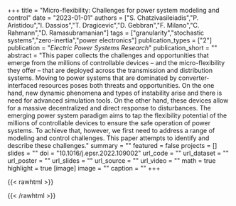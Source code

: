 +++
title = "Micro-flexibility: Challenges for power system modeling and control"
date = "2023-01-01"
authors = ["S. Chatzivasileiadis","P. Aristidou","I. Dassios","T. Dragicevic","D. Gebbran","F. Milano","C. Rahmann","D. Ramasubramanian"]
tags = ["granularity","stochastic systems","zero-inertia","power electronics"]
publication_types = ["2"]
publication = "_Electric Power Systems Research_"
publication_short = ""
abstract = "This paper collects the challenges and opportunities that emerge from the millions of controllable devices – and the micro-flexibility they offer – that are deployed across the transmission and distribution systems. Moving to power systems that are dominated by converter-interfaced resources poses both threats and opportunities. On the one hand, new dynamic phenomena and types of instability arise and there is need for advanced simulation tools. On the other hand, these devices allow for a massive decentralized and direct response to disturbances. The emerging power system paradigm aims to tap the flexibility potential of the millions of controllable devices to ensure the safe operation of power systems. To achieve that, however, we first need to address a range of modeling and control challenges. This paper attempts to identify and describe these challenges."
summary = ""
featured = false
projects = []
slides = ""
doi = "10.1016/j.epsr.2022.109002"
url_code = ""
url_dataset = ""
url_poster = ""
url_slides = ""
url_source = ""
url_video = ""
math = true
highlight = true
[image]
image = ""
caption = ""
+++

{{< rawhtml >}}
<div data-badge-details="right" data-badge-type="medium-donut" data-doi="10.1016/j.epsr.2022.109002" data-hide-no-mentions="true" class="altmetric-embed"></div>
{{< /rawhtml >}}

